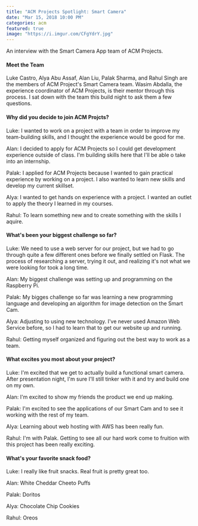 ```yaml
---
title: "ACM Projects Spotlight: Smart Camera"
date: "Mar 15, 2018 10:00 PM"
categories: acm
featured: true
image: "https://i.imgur.com/CFgYdrY.jpg"
---
```


An interview with the Smart Camera App team of ACM Projects.

<!--more-->

#### Meet the Team

Luke Castro, Alya Abu Assaf, Alan Liu, Palak Sharma, and Rahul Singh are the members of ACM Project's Smart Camera team. Wasim Abdalla, the experience coordinator of ACM Projects, is their mentor through this process. I sat down with the team this build night to ask them a few questions.


#### Why did you decide to join ACM Projcts?

Luke: I wanted to work on a project with a team in order to improve my team-building skills, and I thought the experience would be good for me.

Alan: I decided to apply for ACM Projects so I could get development experience outside of class. I'm building skills here that I'll be able o take into an internship. 

Palak: I applied for ACM Projects because I wanted to gain practical experience by working on a project. I also wanted to learn new skills and develop my current skillset.

Alya: I wanted to get hands on experience with a project. I wanted an outlet to apply the theory I learned in my courses.

Rahul: To learn something new and to create something with the skills I aquire.


#### What's been your biggest challenge so far?

Luke: We need to use a web server for our project, but we had to go through quite a few different ones before we finally settled on Flask. The process of researching a server, trying it out, and realizing it's not what we were looking for took a long time. 

Alan: My biggest challenge was setting up and programming on the Raspberry Pi. 

Palak: My bigges challenge so far was learning a new programming language and developing an algorithm for image detection on the Smart Cam.

Alya: Adjusting to using new technology. I've never used Amazon Web Service before, so I had to learn that to get our website up and running. 

Rahul: Getting myself organized and figuring out the best way to work as a team.


#### What excites you most about your project?

Luke: I'm excited that we get to actually build a functional smart camera. After presentation night, I'm sure I'll still tinker with it and try and build one on my own.

Alan: I'm excited to show my friends the product we end up making.

Palak: I'm excited to see the applications of our Smart Cam and to see it working with the rest of my team.

Alya: Learning about web hosting with AWS has been really fun.

Rahul: I'm with Palak. Getting to see all our hard work come to fruition with this project has been really exciting.

 
#### What's your favorite snack food?

Luke: I really like fruit snacks. Real fruit is pretty great too.

Alan: White Cheddar Cheeto Puffs

Palak: Doritos

Alya: Chocolate Chip Cookies

Rahul: Oreos